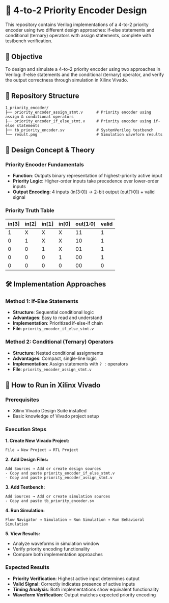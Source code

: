 # 🔢 4-to-2 Priority Encoder Design

This repository contains Verilog implementations of a 4-to-2 priority encoder using two different design approaches: if-else statements and conditional (ternary) operators with assign statements, complete with testbench verification.

## 🎯 Objective

To design and simulate a 4-to-2 priority encoder using two approaches in Verilog: if-else statements and the conditional (ternary) operator, and verify the output correctness through simulation in Xilinx Vivado.

## 📁 Repository Structure

```
1_priority_encoder/
├── priority_encoder_assign_stmt.v      # Priority encoder using assign & conditional operators
├── priority_encoder_if_else_stmt.v     # Priority encoder using if-else statements
├── tb_priority_encoder.sv              # SystemVerilog testbench
└── result.png                          # Simulation waveform results
```

## 🔬 Design Concept & Theory

### Priority Encoder Fundamentals
- **Function**: Outputs binary representation of highest-priority active input
- **Priority Logic**: Higher-order inputs take precedence over lower-order inputs
- **Output Encoding**: 4 inputs (in[3:0]) → 2-bit output (out[1:0]) + valid signal

### Priority Truth Table
| in[3] | in[2] | in[1] | in[0] | out[1:0] | valid |
|-------|-------|-------|-------|----------|-------|
|   1   |   X   |   X   |   X   |    11    |   1   |
|   0   |   1   |   X   |   X   |    10    |   1   |
|   0   |   0   |   1   |   X   |    01    |   1   |
|   0   |   0   |   0   |   1   |    00    |   1   |
|   0   |   0   |   0   |   0   |    00    |   0   |

## 🛠️ Implementation Approaches

### Method 1: If-Else Statements
- **Structure**: Sequential conditional logic
- **Advantages**: Easy to read and understand
- **Implementation**: Prioritized if-else-if chain
- **File**: `priority_encoder_if_else_stmt.v`

### Method 2: Conditional (Ternary) Operators
- **Structure**: Nested conditional assignments
- **Advantages**: Compact, single-line logic
- **Implementation**: Assign statements with `? :` operators
- **File**: `priority_encoder_assign_stmt.v`


## 🚀 How to Run in Xilinx Vivado

### Prerequisites
- Xilinx Vivado Design Suite installed
- Basic knowledge of Vivado project setup

### Execution Steps

**1. Create New Vivado Project:**
```
File → New Project → RTL Project
```

**2. Add Design Files:**
```
Add Sources → Add or create design sources
- Copy and paste priority_encoder_if_else_stmt.v
- Copy and paste priority_encoder_assign_stmt.v
```

**3. Add Testbench:**
```
Add Sources → Add or create simulation sources
- Copy and paste tb_priority_encoder.sv
```

**4. Run Simulation:**
```
Flow Navigator → Simulation → Run Simulation → Run Behavioral Simulation
```

**5. View Results:**
- Analyze waveforms in simulation window
- Verify priority encoding functionality
- Compare both implementation approaches

### Expected Results
- **Priority Verification**: Highest active input determines output
- **Valid Signal**: Correctly indicates presence of active inputs
- **Timing Analysis**: Both implementations show equivalent functionality
- **Waveform Verification**: Output matches expected priority encoding

